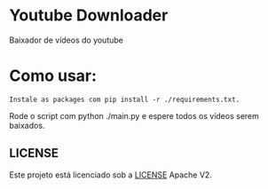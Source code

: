 # Youtube Downloader
Baixador de vídeos do youtube

# Como usar:
```
Instale as packages com pip install -r ./requirements.txt.
```

Rode o script com python ./main.py e espere todos os vídeos serem baixados.

## LICENSE
Este projeto está licenciado sob a [LICENSE](LICENSE) Apache V2.
